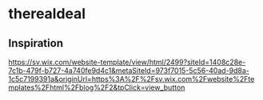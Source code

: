 # therealdeal

## Inspiration  
https://sv.wix.com/website-template/view/html/2499?siteId=1408c28e-7c1b-479f-b727-4a740fe9d4c1&metaSiteId=973f7015-5c56-40ad-9d8a-1c5c7199391a&originUrl=https%3A%2F%2Fsv.wix.com%2Fwebsite%2Ftemplates%2Fhtml%2Fblog%2F2&tpClick=view_button

